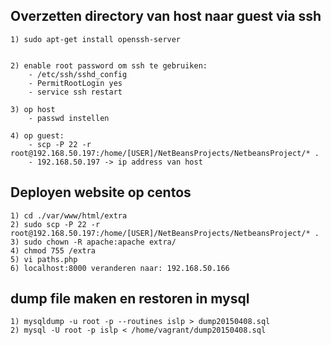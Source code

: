 ## Overzetten directory van host naar guest via ssh

	1) sudo apt-get install openssh-server


	2) enable root password om ssh te gebruiken:
		- /etc/ssh/sshd_config
		- PermitRootLogin yes
		- service ssh restart

	3) op host 
		- passwd instellen

	4) op guest: 
		- scp -P 22 -r root@192.168.50.197:/home/[USER]/NetBeansProjects/NetbeansProject/* .
		- 192.168.50.197 -> ip address van host
		
## Deployen website op centos
	1) cd ./var/www/html/extra
	2) sudo scp -P 22 -r root@192.168.50.197:/home/[USER]/NetBeansProjects/NetbeansProject/* .
	3) sudo chown -R apache:apache extra/
	4) chmod 755 /extra
	5) vi paths.php
	6) localhost:8000 veranderen naar: 192.168.50.166
	
## dump file maken en restoren in mysql 
	1) mysqldump -u root -p --routines islp > dump20150408.sql
	2) mysql -U root -p islp < /home/vagrant/dump20150408.sql
	
